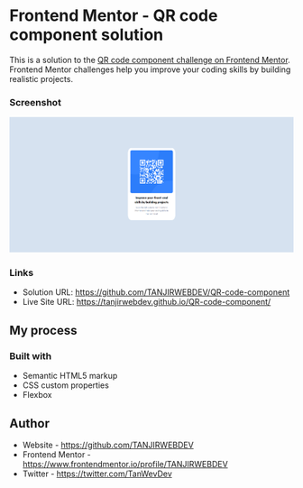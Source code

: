 # Frontend Mentor - QR code component solution

This is a solution to the [QR code component challenge on Frontend Mentor](https://www.frontendmentor.io/challenges/qr-code-component-iux_sIO_H). Frontend Mentor challenges help you improve your coding skills by building realistic projects.

### Screenshot

![](./ScreenShot.png)

### Links

- Solution URL: https://github.com/TANJIRWEBDEV/QR-code-component
- Live Site URL: https://tanjirwebdev.github.io/QR-code-component/

## My process

### Built with

- Semantic HTML5 markup
- CSS custom properties
- Flexbox

## Author

- Website - https://github.com/TANJIRWEBDEV
- Frontend Mentor - https://www.frontendmentor.io/profile/TANJIRWEBDEV
- Twitter - https://twitter.com/TanWevDev
